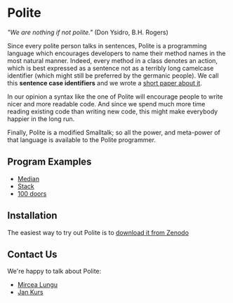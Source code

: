Polite
======

*"We are nothing if not polite."* 
(Don Ysidro, B.H. Rogers)

Since every polite person talks in sentences, Polite is a programming language
which encourages developers to name their method names in the most natural manner. Indeed, every method in a class 
denotes an action, which is best expressed as a sentence not as a terribly long camelcase identifier 
 (which might still be preferred by the germanic people). We call this **sentence case identifiers** and 
 we wrote a [short paper about it](https://github.com/mircealungu/Polite_Programmers__NOOL16/blob/master/preprint.pdf).
			
In our opinion a syntax like the one of Polite will encourage people to write nicer and more readable code. And since we spend much more time reading existing code than writing new code, this might make everybody happier in the long run. 

Finally, Polite is a modified Smalltalk; so all the power, and meta-power of that language is available to the Polite programmer. 

Program Examples
----------------
- [Median](https://github.com/mircealungu/Polite/blob/master/examples/median.polite)
- [Stack](https://github.com/mircealungu/Polite/blob/master/examples/stack.polite)
- [100 doors](https://github.com/mircealungu/Polite/blob/master/examples/100-doors.polite)


Installation
------------

The easiest way to try out Polite is to [download it from Zenodo](https://zenodo.org/record/61578#.WDhvaqIrK9s)

Contact Us
----------
We're happy to talk about Polite: 
- [Mircea Lungu](mircealungu.tumblr.io)
- [Jan Kurs](http://scg.unibe.ch/staff/kursjan)
